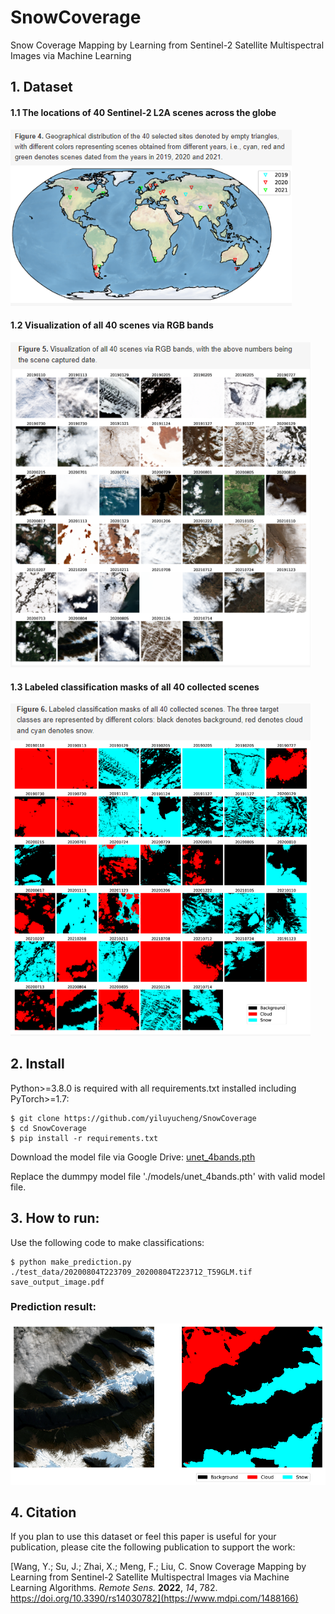 # SnowCoverage
Snow Coverage Mapping by Learning from Sentinel-2 Satellite Multispectral Images via Machine Learning


## 1. Dataset

#### 1.1 The locations of 40 Sentinel-2 L2A scenes across the globe

<img width="450" src="https://github.com/yiluyucheng/SnowCoverage/blob/main/datasets/scenes_location.png">

#### 1.2 Visualization of all 40 scenes via RGB bands

<img width="480" src="https://github.com/yiluyucheng/SnowCoverage/blob/main/datasets/scenes_RGB.png">

#### 1.3 Labeled classification masks of all 40 collected scenes

<img width="480" src="https://github.com/yiluyucheng/SnowCoverage/blob/main/datasets/scenes_mask.png">

## 2. Install
Python>=3.8.0 is required with all requirements.txt installed including PyTorch>=1.7:
```shell
$ git clone https://github.com/yiluyucheng/SnowCoverage
$ cd SnowCoverage
$ pip install -r requirements.txt
```
Download the model file via Google Drive: 
[unet_4bands.pth](https://drive.google.com/file/d/1gRl0o1_7JirAbjkZ7TozPgOj7QwtRiX5/view?usp=sharing)


Replace the dummpy model file './models/unet_4bands.pth' with valid model file.

## 3. How to run:
Use the following code to make classifications:
```shell
$ python make_prediction.py ./test_data/20200804T223709_20200804T223712_T59GLM.tif save_output_image.pdf
```

### Prediction result:

<img width="640" src="https://github.com/yiluyucheng/SnowCoverage/blob/main/test_data/test_prediction.png">


## 4. Citation

If you plan to use this dataset or feel this paper is useful for your publication, please cite the following publication to support the work:

[Wang, Y.; Su, J.; Zhai, X.; Meng, F.; Liu, C. Snow Coverage Mapping by Learning from Sentinel-2 Satellite Multispectral Images via Machine Learning Algorithms. *Remote Sens.* **2022**, *14*, 782. https://doi.org/10.3390/rs14030782](https://www.mdpi.com/1488166)
